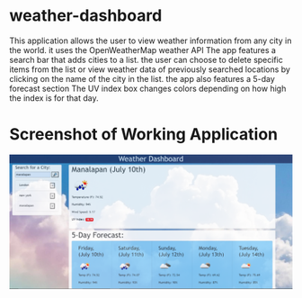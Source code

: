 # weather-dashboard
This application allows the user to view weather information from any city in the world. it uses the OpenWeatherMap weather API
The app features a search bar that adds cities to a list. the user can choose to delete specific items from the list or view weather data of previously searched locations by clicking on the name of the city in the list.
the app also features a 5-day forecast section
The UV index box changes colors depending on how high the index is for that day. 

# Screenshot of Working Application
<img src = "./assets/images/weatherDashboardScreenShot.PNG" alt = "ScreenShot"></img>